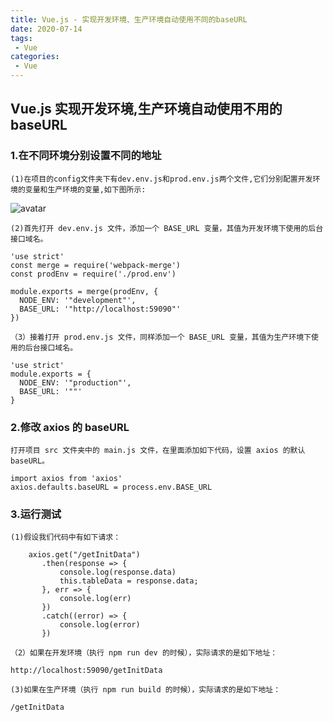 ```yaml
---
title: Vue.js - 实现开发环境、生产环境自动使用不同的baseURL
date: 2020-07-14
tags:
 - Vue        
categories: 
 - Vue
---
```


## Vue.js 实现开发环境,生产环境自动使用不用的baseURL

### 1.在不同环境分别设置不同的地址
    (1)在项目的config文件夹下有dev.env.js和prod.env.js两个文件,它们分别配置开发环境的变量和生产环境的变量,如下图所示:

![avatar](https://www.hangge.com/blog_uploads/201906/2019062816041276915.png)

    (2)首先打开 dev.env.js 文件，添加一个 BASE_URL 变量，其值为开发环境下使用的后台接口域名。
```
'use strict'
const merge = require('webpack-merge')
const prodEnv = require('./prod.env')
 
module.exports = merge(prodEnv, {
  NODE_ENV: '"development"',
  BASE_URL: '"http://localhost:59090"'
})
```
    （3）接着打开 prod.env.js 文件，同样添加一个 BASE_URL 变量，其值为生产环境下使用的后台接口域名。
```
'use strict'
module.exports = {
  NODE_ENV: '"production"',
  BASE_URL: '""'
}
```

### 2.修改 axios 的 baseURL
    打开项目 src 文件夹中的 main.js 文件，在里面添加如下代码，设置 axios 的默认 baseURL。
```
import axios from 'axios'
axios.defaults.baseURL = process.env.BASE_URL
```

### 3.运行测试
    (1)假设我们代码中有如下请求：
```
    axios.get("/getInitData")
       .then(response => {
           console.log(response.data)
           this.tableData = response.data;
       }, err => {
           console.log(err)
       })
       .catch((error) => {
           console.log(error)
       })
```
    （2）如果在开发环境（执行 npm run dev 的时候），实际请求的是如下地址：
```
http://localhost:59090/getInitData
```
    (3)如果在生产环境（执行 npm run build 的时候），实际请求的是如下地址：
```
/getInitData
```
